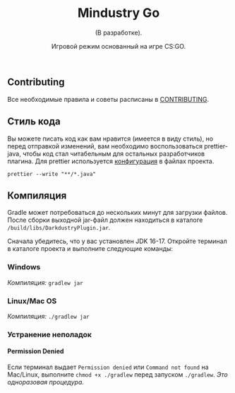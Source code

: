 <div align="center">
    <h1>Mindustry Go</h1>
    <p>(В разработке).</p>
    <p>Игровой режим основанный на игре CS:GO.</p>
</div>

<br>

## Contributing

Все необходимые правила и советы расписаны
в [CONTRIBUTING](https://github.com/Darkdustry-Coders/DarkdustryPlugin/blob/master/CONTRIBUTING.md).

## Стиль кода

Вы можете писать код как вам нравится (имеется в виду стиль), но перед отправкой изменений, вам необходимо
воспользоваться prettier-java, чтобы код
стал читабельным для остальных разработчиков плагина. Для prettier используется [конфигурация](.prettierrc.json) в
файлах проекта.

```shell
prettier --write "**/*.java"
```

## Компиляция

Gradle может потребоваться до нескольких минут для загрузки файлов. <br>
После сборки выходной jar-файл должен находиться в каталоге `/build/libs/DarkdustryPlugin.jar`.

Сначала убедитесь, что у вас установлен JDK 16-17. Откройте терминал в каталоге проекта и выполните следующие команды:

### Windows

_Компиляция:_ `gradlew jar`

### Linux/Mac OS

_Компиляция:_ `./gradlew jar`

### Устранение неполадок

#### Permission Denied

Если терминал выдает `Permission denied` или `Command not found` на Mac/Linux, выполните `chmod +x ./gradlew` перед
запуском `./gradlew`. *Это одноразовая процедура.*
